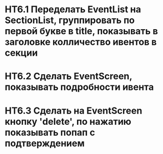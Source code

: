 # HT6.1 Переделать EventList на SectionList, группировать по первой букве в title, показывать в заголовке колличество ивентов в секции
# HT6.2 Сделать EventScreen, показывать подробности ивента
# HT6.3 Сделать на EventScreen кнопку 'delete', по нажатию показывать попап с подтверждением